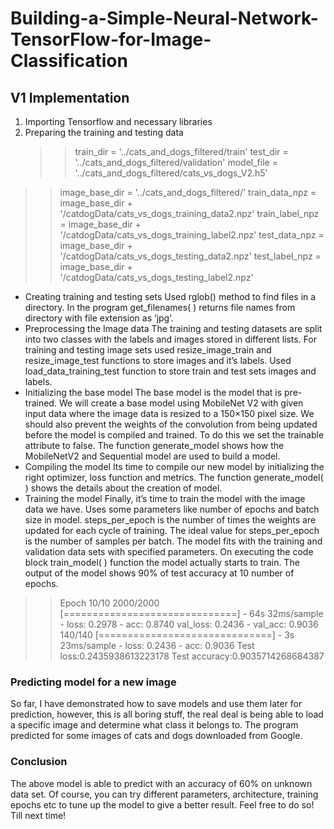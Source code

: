 # Building-a-Simple-Neural-Network-TensorFlow-for-Image-Classification

## V1 Implementation

1. Importing Tensorflow and necessary libraries
2. Preparing the training and testing data
   > > train_dir = '../cats_and_dogs_filtered/train'
   > > test_dir = '../cats_and_dogs_filtered/validation'
   > > model_file = '../cats_and_dogs_filtered/cats_vs_dogs_V2.h5'

> > image_base_dir = '../cats_and_dogs_filtered/'
> > train_data_npz = image_base_dir + '/catdogData/cats_vs_dogs_training_data2.npz'
> > train_label_npz = image_base_dir + '/catdogData/cats_vs_dogs_training_label2.npz'
> > test_data_npz = image_base_dir + '/catdogData/cats_vs_dogs_testing_data2.npz'
> > test_label_npz = image_base_dir + '/catdogData/cats_vs_dogs_testing_label2.npz'

- Creating training and testing sets
  Used rglob() method to find files in a directory. In the program get_filenames( ) returns file names from directory with file extension as ‘jpg’.
- Preprocessing the Image data
  The training and testing datasets are split into two classes with the labels and images stored in different lists. For training and testing image sets used resize_image_train and resize_image_test functions to store images and it’s labels. Used load_data_training_test function to store train and test sets images and labels.
- Initializing the base model
  The base model is the model that is pre-trained. We will create a base model using MobileNet V2 with given input data where the image data is resized to a 150×150 pixel size. We should also prevent the weights of the convolution from being updated before the model is compiled and trained. To do this we set the trainable attribute to false. The function generate_model shows how the MobileNetV2 and Sequential model are used to build a model.
- Compiling the model
  Its time to compile our new model by initializing the right optimizer, loss function and metrics.
  The function generate_model( ) shows the details about the creation of model.
- Training the model
  Finally, it’s time to train the model with the image data we have. Uses some parameters like number of epochs and batch size in model. steps_per_epoch is the number of times the weights are updated for each cycle of training. The ideal value for steps_per_epoch is the number of samples per batch. The model fits with the training and validation data sets with specified parameters.
  On executing the code block train_model( ) function the model actually starts to train. The output of the model shows 90% of test accuracy at 10 number of epochs.

> > Epoch 10/10
> > 2000/2000 [==============================] - 64s 32ms/sample - loss: 0.2978 - acc: 0.8740
> > val_loss: 0.2436 - val_acc: 0.9036
> > 140/140 [==============================] - 3s 23ms/sample - loss: 0.2436 - acc: 0.9036
> > Test loss:0.2435938613223178
> > Test accuracy:0.9035714268684387

### Predicting model for a new image

So far, I have demonstrated how to save models and use them later for prediction, however, this is all boring stuff, the real deal is being able to load a specific image and determine what class it belongs to.
The program predicted for some images of cats and dogs downloaded from Google.

### Conclusion

The above model is able to predict with an accuracy of 60% on unknown data set. Of course, you can try different parameters, architecture, training epochs etc to tune up the model to give a better result. Feel free to do so! Till next time!

